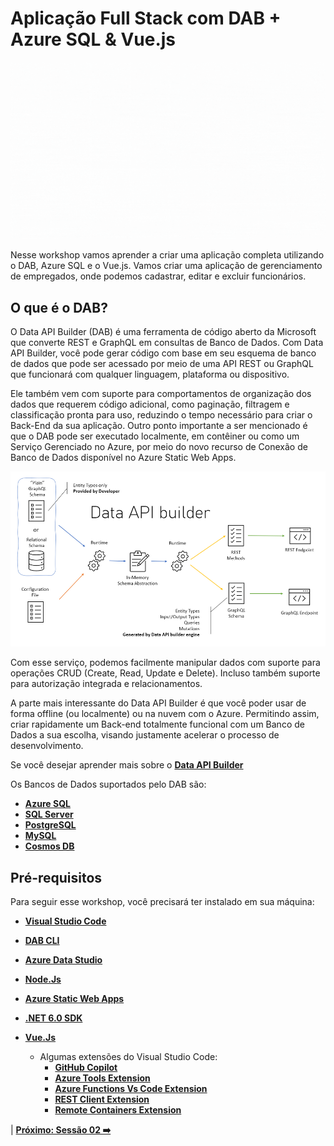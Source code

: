 # Aplicação Full Stack com DAB + Azure SQL & Vue.js

![dab](./../../workshop-images/dab-workshops.gif)

Nesse workshop vamos aprender a criar uma aplicação completa utilizando o DAB, Azure SQL e o Vue.js. Vamos criar uma aplicação de gerenciamento de empregados, onde podemos cadastrar, editar e excluir funcionários.

## O que é o DAB?

O Data API Builder (DAB) é uma ferramenta de código aberto da Microsoft que converte REST e GraphQL em consultas de Banco de Dados. Com Data API Builder, você pode gerar código com base em seu esquema de banco de dados que pode ser acessado por meio de uma API REST ou GraphQL que funcionará com qualquer linguagem, plataforma ou dispositivo. 

Ele também vem com suporte para comportamentos de organização dos dados que requerem código adicional, como paginação, filtragem e classificação pronta para uso, reduzindo o tempo necessário para criar o Back-End da sua aplicação. Outro ponto importante a ser mencionado é que o DAB pode ser executado localmente, em contêiner ou como um Serviço Gerenciado no Azure, por meio do novo recurso de Conexão de Banco de Dados disponível no Azure Static Web Apps.

![image-01](./../../workshop-images/dab-workflow.png)

Com esse serviço, podemos facilmente manipular dados com suporte para operações CRUD (Create, Read, Update e Delete). Incluso também suporte para autorização integrada e relacionamentos. 

A parte mais interessante do Data API Builder é que você poder usar de forma offline (ou localmente) ou na nuvem com o Azure. Permitindo assim, criar rapidamente um Back-end totalmente funcional com um Banco de Dados a sua escolha, visando justamente acelerar o processo de desenvolvimento.

Se você desejar aprender mais sobre o **[Data API Builder](https://learn.microsoft.com/azure/data-api-builder/overview-to-data-api-builder?WT.mc_id=javascript-75515-gllemos)**

Os Bancos de Dados suportados pelo DAB são:

- **[Azure SQL](https://azure.microsoft.com/products/azure-sql/?WT.mc_id=javascript-75515-gllemos)** 
- **[SQL Server](https://www.microsoft.com/sql-server/sql-server-downloads?WT.mc_id=javascript-75515-gllemos)**
- **[PostgreSQL](https://www.postgresql.org/)** 
- **[MySQL](https://www.mysql.com/)**
- **[Cosmos DB](https://azure.microsoft.com/products/cosmos-db/?WT.mc_id=javascript-75515-gllemos)**

## Pré-requisitos

Para seguir esse workshop, você precisará ter instalado em sua máquina:

- **[Visual Studio Code](https://code.visualstudio.com/?WT.mc_id=javascript-75515-gllemos)**
- **[DAB CLI](https://github.com/Azure/data-api-builder)**
- **[Azure Data Studio](https://docs.microsoft.com/sql/azure-data-studio/download?WT.mc_id=javascript-75515-gllemos)**
- **[Node.Js](https://nodejs.org/en/)**
- **[Azure Static Web Apps](https://azure.microsoft.com/services/app-service/static/?WT.mc_id=javascript-75515-gllemos)** 
- **[.NET 6.0 SDK](https://learn.microsoft.com/azure/azure-functions/?WT.mc_id=javascript-75515-gllemos)** 

- **[Vue.Js](https://vuejs.org/)** 
  - Algumas extensões do Visual Studio Code:
    - **[GitHub Copilot](https://marketplace.visualstudio.com/items?itemName=GitHub.copilot&WT.mc_id=javascript-75515-gllemos)**
    - **[Azure Tools Extension](https://marketplace.visualstudio.com/items?itemName=ms-vscode.vscode-node-azure-pack&WT.mc_id=javascript-75515-gllemos)**
    - **[Azure Functions Vs Code Extension](https://github.com/Azure/azure-functions-core-tools)**
    - **[REST Client Extension](https://marketplace.visualstudio.com/items?itemName=humao.rest-client&WT.mc_id=javascript-75515-gllemos)**
    - **[Remote Containers Extension](https://marketplace.visualstudio.com/items?itemName=ms-vscode-remote.remote-containers&WT.mc_id=javascript-75515-gllemos)**
    

| **[Próximo: Sessão 02 ➡️](./02-session.md)**




